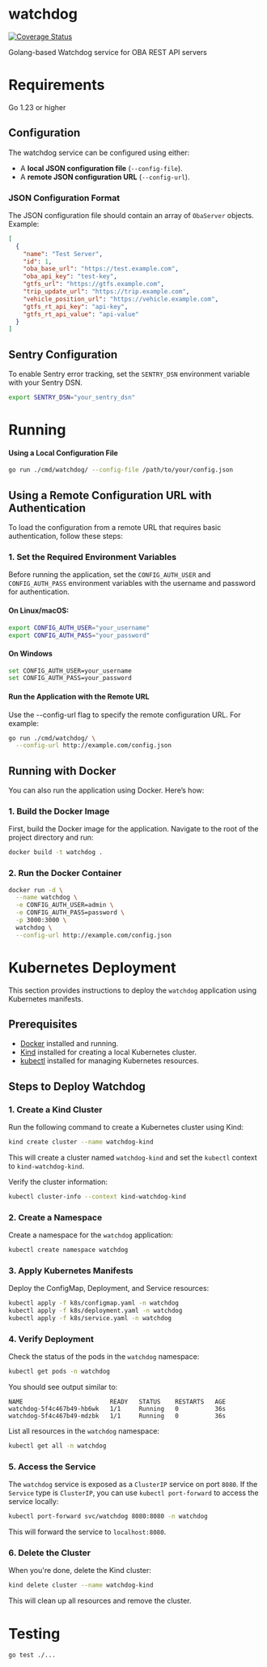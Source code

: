 # watchdog

[![Coverage Status](https://coveralls.io/repos/github/OneBusAway/watchdog/badge.svg?branch=main)](https://coveralls.io/github/OneBusAway/watchdog?branch=main)

Golang-based Watchdog service for OBA REST API servers

# Requirements

Go 1.23 or higher

## Configuration

The watchdog service can be configured using either:
- A **local JSON configuration file** (`--config-file`).
- A **remote JSON configuration URL** (`--config-url`).

### JSON Configuration Format

The JSON configuration file should contain an array of `ObaServer` objects. Example:

```json
[
  {
    "name": "Test Server",
    "id": 1,
    "oba_base_url": "https://test.example.com",
    "oba_api_key": "test-key",
    "gtfs_url": "https://gtfs.example.com",
    "trip_update_url": "https://trip.example.com",
    "vehicle_position_url": "https://vehicle.example.com",
    "gtfs_rt_api_key": "api-key",
    "gtfs_rt_api_value": "api-value"
  }
]
```

## Sentry Configuration

To enable Sentry error tracking, set the `SENTRY_DSN` environment variable with your Sentry DSN.

```sh
export SENTRY_DSN="your_sentry_dsn"
```

# Running

#### **Using a Local Configuration File**

```bash
go run ./cmd/watchdog/ --config-file /path/to/your/config.json
```

## **Using a Remote Configuration URL with Authentication**

To load the configuration from a remote URL that requires basic authentication, follow these steps:

### 1. **Set the Required Environment Variables**
Before running the application, set the `CONFIG_AUTH_USER` and `CONFIG_AUTH_PASS` environment variables with the username and password for authentication.

#### On Linux/macOS:

```bash
export CONFIG_AUTH_USER="your_username"
export CONFIG_AUTH_PASS="your_password"
```

#### On Windows

```bash
set CONFIG_AUTH_USER=your_username
set CONFIG_AUTH_PASS=your_password
```

####  Run the Application with the Remote URL

 Use the --config-url flag to specify the remote configuration URL. For example:


```bash
go run ./cmd/watchdog/ \
  --config-url http://example.com/config.json
```

## **Running with Docker**

You can also run the application using Docker. Here’s how:

### 1. **Build the Docker Image**
First, build the Docker image for the application. Navigate to the root of the project directory and run:

```bash
docker build -t watchdog .
```

### 2. **Run the Docker Container**

```bash
docker run -d \
  --name watchdog \
  -e CONFIG_AUTH_USER=admin \
  -e CONFIG_AUTH_PASS=password \
  -p 3000:3000 \
  watchdog \
  --config-url http://example.com/config.json
```

# Kubernetes Deployment

This section provides instructions to deploy the `watchdog` application using Kubernetes manifests.

## Prerequisites

- [Docker](https://www.docker.com/) installed and running.
- [Kind](https://kind.sigs.k8s.io/) installed for creating a local Kubernetes cluster.
- [kubectl](https://kubernetes.io/docs/tasks/tools/) installed for managing Kubernetes resources.

## Steps to Deploy Watchdog

### 1. Create a Kind Cluster

Run the following command to create a Kubernetes cluster using Kind:

```bash
kind create cluster --name watchdog-kind
```

This will create a cluster named `watchdog-kind` and set the `kubectl` context to `kind-watchdog-kind`.

Verify the cluster information:

```bash
kubectl cluster-info --context kind-watchdog-kind
```

### 2. Create a Namespace

Create a namespace for the `watchdog` application:

```bash
kubectl create namespace watchdog
```

### 3. Apply Kubernetes Manifests

Deploy the ConfigMap, Deployment, and Service resources:

```bash
kubectl apply -f k8s/configmap.yaml -n watchdog
kubectl apply -f k8s/deployment.yaml -n watchdog
kubectl apply -f k8s/service.yaml -n watchdog
```

### 4. Verify Deployment

Check the status of the pods in the `watchdog` namespace:

```bash
kubectl get pods -n watchdog
```

You should see output similar to:

```
NAME                        READY   STATUS    RESTARTS   AGE
watchdog-5f4c467b49-hb6wk   1/1     Running   0          36s
watchdog-5f4c467b49-mdzbk   1/1     Running   0          36s
```

List all resources in the `watchdog` namespace:

```bash
kubectl get all -n watchdog
```

### 5. Access the Service

The `watchdog` service is exposed as a `ClusterIP` service on port `8080`. If the `Service` type is `ClusterIP`, you can use `kubectl port-forward` to access the service locally:

```bash
kubectl port-forward svc/watchdog 8080:8080 -n watchdog
```

This will forward the service to `localhost:8080`.

### 6. Delete the Cluster

When you're done, delete the Kind cluster:

```bash
kind delete cluster --name watchdog-kind
```

This will clean up all resources and remove the cluster.


# Testing

```
go test ./...
```
